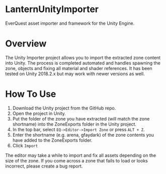 # LanternUnityImporter
EverQuest asset importer and framework for the Unity Engine.

# Overview
The Unity Importer project allows you to import the extracted zone content into Unity. The process is completed automated and handles spawning the zone, objects and fixing all material and shader references. It has been tested on Unity 2018.2.x but may work with newer versions as well.

# How To Use
1. Download the Unity project from the GitHub repo.
2. Open the project in Unity.
3. Put the folder of the zone you have extracted (will match the zone shortname) into the ZoneExports folder in the Unity project.
4. In the top bar, select `EQ->Editor->Import Zone` or press `ALT + Z`.
5. Enter the shortname (e.g. arena, gfaydark) of the zone contents you have added to the ZoneExports folder.
6. Click `Import`

The editor may take a while to import and fix all assets depending on the size of the zone. If you come across a zone that fails to load or looks incorrect, please create a bug report.
